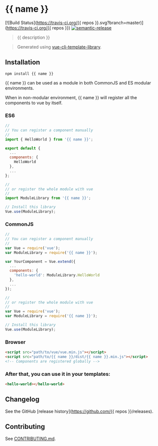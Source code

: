 # {{ name }}

[![Build Status](https://travis-ci.org/{{ repos }}.svg?branch=master)](https://travis-ci.org/{{ repos }})
[![semantic-release](https://img.shields.io/badge/%20%20%F0%9F%93%A6%F0%9F%9A%80-semantic--release-e10079.svg)](https://github.com/semantic-release/semantic-release)

> {{ description }}

> Generated using [vue-cli-template-library](https://github.com/julon/vue-cli-template-library).

## Installation
```
npm install {{ name }}
```
{{ name }} can be used as a module in both CommonJS and ES modular environments.

When in non-modular environment, {{ name }} will register all the components to vue by itself.</p>

### ES6
```js
//
// You can register a component manually
//
import { HelloWorld } from '{{ name }}';

export default {
  ...
  components: {
    HelloWorld
  },
  ...
};

//
// or register the whole module with vue
//
import ModuleLibrary from '{{ name }}';

// Install this library
Vue.use(ModuleLibrary);
```

### CommonJS
```js
//
// You can register a component manually
//
var Vue = require('vue');
var ModuleLibrary = require('{{ name }}');

var YourComponent = Vue.extend({
  ...
  components: {
    'hello-world': ModuleLibrary.HelloWorld
  },
  ...
});

//
// or register the whole module with vue
//
var Vue = require('vue');
var ModuleLibrary = require('{{ name }}');

// Install this library
Vue.use(ModuleLibrary);
```

### Browser

```html
<script src="path/to/vue/vue.min.js"></script>
<script src="path/to/{{ name }}/dist/{{ name }}.min.js"></script>
<!-- Components are registered globally -->
```

### After that, you can use it in your templates:

```html
<hello-world></hello-world>
```

## Changelog

See the GitHub [release history](https://github.com/{{ repos }}/releases).

## Contributing

See [CONTRIBUTING.md](.github/CONTRIBUTING.md).
